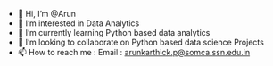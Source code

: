- 👋 Hi, I’m @Arun
- 👀 I’m interested in Data Analytics
- 🌱 I’m currently learning Python based data analytics
- 💞️ I’m looking to collaborate on Python based data science Projects
- 📫 How to reach me : Email : arunkarthick.p@somca.ssn.edu.in

<!---
Arunkarthickponraj/Arunkarthickponraj is a ✨ special ✨ repository because its `README.md` (this file) appears on your GitHub profile.
You can click the Preview link to take a look at your changes.
--->

